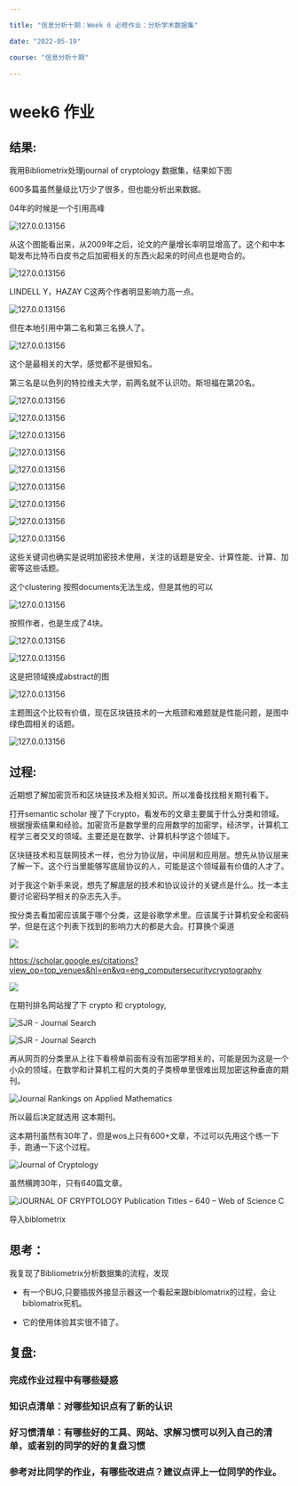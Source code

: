 ```yaml
---

title: "信息分析十期：Week 6 必修作业：分析学术数据集"

date: "2022-05-19"

course: "信息分析十期"

---
```


#  week6 作业

## 结果:

我用Bibliometrix处理journal of cryptology 数据集，结果如下图

600多篇虽然量级比1万少了很多，但也能分析出来数据。

04年的时候是一个引用高峰

![127.0.0.13156](https://s2.loli.net/2022/05/18/pR8dHfUjYl7DGuk.png)

从这个图能看出来，从2009年之后，论文的产量增长率明显增高了。这个和中本聪发布比特币白皮书之后加密相关的东西火起来的时间点也是吻合的。

![127.0.0.13156](https://s2.loli.net/2022/05/18/DXohg2KTQ1qZcuC.png)

LINDELL Y，HAZAY C这两个作者明显影响力高一点。

![127.0.0.13156](https://s2.loli.net/2022/05/18/dGC64mkjcrRznvo.png)

但在本地引用中第二名和第三名换人了。

![127.0.0.13156](https://s2.loli.net/2022/05/18/W58AGHmOxuFezY3.png)

这个是最相关的大学，感觉都不是很知名。

第三名是以色列的特拉维夫大学，前两名就不认识叻。斯坦福在第20名。

![127.0.0.13156](https://s2.loli.net/2022/05/18/aJfeuRv36Abh8t9.png)

![127.0.0.13156](https://s2.loli.net/2022/05/18/r2sCVi3IjYBAh4a.png)

![127.0.0.13156](https://s2.loli.net/2022/05/18/2Bgo9nOdZMT35cS.png)

![127.0.0.13156](https://s2.loli.net/2022/05/18/9BbqhogMGRFSidN.png)

![127.0.0.13156](https://s2.loli.net/2022/05/18/SyODFrK7RxVQmai.png)

![127.0.0.13156](https://s2.loli.net/2022/05/18/PDS3KVxzgnBAqQ4.png)

![127.0.0.13156](https://s2.loli.net/2022/05/18/Ci81rdSn94Mpazx.png)

![127.0.0.13156](https://s2.loli.net/2022/05/18/OV38FT9k4AjEMi1.png)

![127.0.0.13156](https://s2.loli.net/2022/05/18/OV38FT9k4AjEMi1.png)

这些关键词也确实是说明加密技术使用，关注的话题是安全、计算性能、计算、加密等这些话题。

这个clustering 按照documents无法生成，但是其他的可以

![127.0.0.13156](https://s2.loli.net/2022/05/18/mP36ZMrLYFAtCaJ.png)

按照作者，也是生成了4块。

![127.0.0.13156](https://s2.loli.net/2022/05/18/UMxlgvpDPQm7ir8.png)

![127.0.0.13156](https://s2.loli.net/2022/05/18/SDL1pvFtaBY93yH.png)

这是把领域换成abstract的图

![127.0.0.13156](https://s2.loli.net/2022/05/18/yjO7VSZX3GdwW6c.png)

主题图这个比较有价值，现在区块链技术的一大瓶颈和难题就是性能问题，是图中绿色圆相关的话题。

![127.0.0.13156](https://s2.loli.net/2022/05/18/aKJCZtAfYUF2zwQ.png)

## 过程:

近期想了解加密货币和区块链技术及相关知识。所以准备找找相关期刊看下。

打开semantic scholar 搜了下crypto，看发布的文章主要属于什么分类和领域。根据搜索结果和经验。加密货币是数学里的应用数学的加密学，经济学，计算机工程学三者交叉的领域。主要还是在数学、计算机科学这个领域下。

区块链技术和互联网技术一样，也分为协议层，中间层和应用层。想先从协议层来了解一下。这个行当里能够写底层协议的人，可能是这个领域最有价值的人才了。

对于我这个新手来说，想先了解底层的技术和协议设计的关键点是什么。找一本主要讨论密码学相关的杂志先入手。

按分类去看加密应该属于哪个分类，这是谷歌学术里。应该属于计算机安全和密码学，但是在这个列表下找到的影响力大的都是大会。打算换个渠道

![](https://s2.loli.net/2022/05/18/uzeGHL8dfECNcto.jpg)

https://scholar.google.es/citations?view_op=top_venues&hl=en&vq=eng_computersecuritycryptography

![](https://s2.loli.net/2022/05/18/unkMFclEDoPI7wr.jpg)

在期刊排名网站搜了下 crypto 和 cryptology, 

![SJR - Journal Search](https://s2.loli.net/2022/05/18/gEG6Wr1Zq9bcKYV.png)

![SJR - Journal Search](https://s2.loli.net/2022/05/18/HBmiEXcCThytMYG.png)

再从网页的分类里从上往下看榜单前面有没有加密学相关的，可能是因为这是一个小众的领域，在数学和计算机工程的大类的子类榜单里很难出现加密这种垂直的期刊。

![Journal Rankings on Applied Mathematics](https://s2.loli.net/2022/05/18/68Fdepc1hYaIn7C.png)

所以最后决定就选用  这本期刊。

这本期刊虽然有30年了，但是wos上只有600+文章，不过可以先用这个练一下手，跑通一下这个过程。

![Journal of Cryptology](https://s2.loli.net/2022/05/18/cw7SQ3tGvYKg4Xf.png)

虽然横跨30年，只有640篇文章。

![JOURNAL OF CRYPTOLOGY Publication Titles – 640 – Web of Science C](https://s2.loli.net/2022/05/18/DzYgC4TIsLq5hlU.png)

导入biblometrix

## 思考：

我复现了Bibliometrix分析数据集的流程，发现

- 有一个BUG,只要插拔外接显示器这一个看起来跟biblomatrix的过程，会让biblomatrix死机。

- 它的使用体验其实很不错了。

## 复盘:

### 完成作业过程中有哪些疑惑

### 知识点清单：对哪些知识点有了新的认识

### 好习惯清单：有哪些好的工具、网站、求解习惯可以列入自己的清单，或者别的同学的好的复盘习惯

### 参考对比同学的作业，有哪些改进点？建议点评上一位同学的作业。

